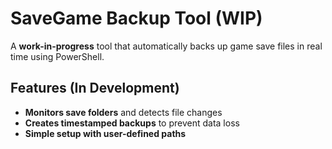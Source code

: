 # SaveGame Backup Tool (WIP)

A **work-in-progress** tool that automatically backs up game save files in real time using PowerShell.

## Features (In Development)
- **Monitors save folders** and detects file changes  
- **Creates timestamped backups** to prevent data loss  
- **Simple setup with user-defined paths**  
